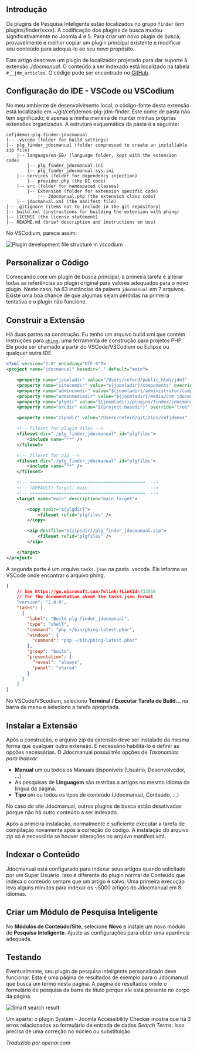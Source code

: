 <!-- Filename: Creating_a_Smart_Search_plug-in / Display title: Exemplo: Pesquisa Inteligente -->

## Introdução

Os plugins de Pesquisa Inteligente estão localizados no grupo `finder` (em plugins/finder/xxxx). A codificação dos plugins de busca mudou significativamente no Joomla 4 e 5. Para criar um novo plugin de busca, provavelmente é melhor copiar um plugin principal existente e modificar seu conteúdo para adequá-lo ao seu novo propósito.

Este artigo descreve um plugin de localizador projetado para dar suporte à extensão *Jdocmanual*. O conteúdo a ser indexado está localizado na tabela `#__jdm_articles`. O código pode ser encontrado no [GitHub](https://github.com/ceford/cefjdemos-plg-finder-jdocmanual).

## Configuração do IDE - VSCode ou VSCodium

No meu ambiente de desenvolvimento local, o código-fonte desta extensão está localizado em ~/git/cefjdemos-plg-jdm-finder. Este nome de pasta não tem significado; é apenas a minha maneira de manter minhas próprias extensões organizadas. A estrutura esquemática da pasta é a seguinte:

```
cefjdemos-plg-finder-jdocmanual
|-- .vscode (folder for build settings)
|-- plg_finder_jdocmanual (folder compressed to create an installable zip file)
    |-- language/en-GB/ (language folder, kept with the extension code)
        |-- plg_finder_jdocmanual.ini
        |-- plg_finder_jdocmanual.sys.ini
    |-- services (folder for dependency injection)
        |-- provider.php (the DI code)
    |-- src (folder for namespaced classes)
        |-- Extension (folder for extension specific code)
            |-- Jdocmanual.php (the extension class code)
    |-- jdocmanual.xml (the manifest file)
|-- .gitignore (items not to include in the git repository)
|-- build.xml (instructions for building the extension with phing)
|-- LICENSE (the license statement)
|-- README.md (brief description and instructions on use)
```

No VSCodium, parece assim:

![Plugin development file structure in vscodium](../../../en/images/plugins/jdocmanual-vscodium.png)

## Personalizar o Código

Começando com um plugin de busca principal, a primeira tarefa é alterar todas as referências ao plugin original para valores adequados para o novo plugin. Neste caso, há 63 instâncias da palavra `jdocmanual` em 7 arquivos. Existe uma boa chance de que algumas sejam perdidas na primeira tentativa e o plugin não funcione.

## Construir a Extensão

Há duas partes na construção. Eu tenho um arquivo build.xml que contém instruções para [`phing`](https://www.phing.info/), uma ferramenta de construção para projetos PHP. Ele pode ser chamado a partir do VSCode/VSCodium ou Eclipse ou qualquer outra IDE.

```xml
<?xml version="1.0" encoding="UTF-8"?>
<project name="jdocmanual" basedir="." default="main">

    <property name="joomladir" value="/Users/ceford/public_html/jdm3"  override="true" />
    <property name="sitecomdir" value="${joomladir}/components" override="true" />
    <property name="admincomdir" value="${joomladir}/administrator/components" override="true" />
    <property name="adminmediadir" value="${joomladir}/media/com_jdocmanual" override="true" />
    <property name="plgdir" value="${joomladir}/plugins/finder/jdocmanual" override="true" />
    <property name="srcdir" value="${project.basedir}" override="true" />

    <property name="zipsdir" value="/Users/ceford/git/zips/cefjdemos"  override="true" />

    <!-- Fileset for plugin files -->
    <fileset dir="./plg_finder_jdocmanual" id="plgfiles">
        <include name="**" />
    </fileset>

    <!-- fileset for zip -->
    <fileset dir="./plg_finder_jdocmanual" id="plgfiles">
        <include name="**" />
    </fileset>

    <!-- ============================================  -->
    <!-- (DEFAULT) Target: main                        -->
    <!-- ============================================  -->
    <target name="main" description="main target">

        <copy todir="${plgdir}">
            <fileset refid="plgfiles" />
        </copy>

        <zip destfile="${zipsdir}/plg_finder_jdocmanual.zip">
            <fileset refid="plgfiles" />
        </zip>

    </target>
</project>
```

A segunda parte é um arquivo `tasks.json` na pasta .vscode. Ele informa ao VSCode onde encontrar o arquivo phing.

```json
{
    // See https://go.microsoft.com/fwlink/?LinkId=733558
    // for the documentation about the tasks.json format
    "version": "2.0.0",
    "tasks": [
      {
        "label": "Build plg_finder_jdocmanual",
        "type": "shell",
        "command": "php ~/bin/phing-latest.phar",
        "windows": {
          "command": "php ~/bin/phing-latest.phar"
        },
        "group": "build",
        "presentation": {
          "reveal": "always",
          "panel": "shared"
        }
      }
    ]
}
```

No VSCode/VScodium, seleciono **Terminal / Executar Tarefa de Build...** na barra de menu e seleciono a tarefa apropriada.

## Instalar a Extensão

Após a construção, o arquivo zip da extensão deve ser instalado da mesma forma que qualquer outra extensão. É necessário habilitá-lo e definir as opções necessárias. O Jdocmanual possui três opções de *Taxonomias para Indexar*:

- **Manual** um ou todos os Manuais disponíveis (Usuário, Desenvolvedor, ...)
- As pesquisas de **Linguagem** são restritas a artigos no mesmo idioma da língua da página.
- **Tipo** um ou todos os tipos de conteúdo (Jdocmanual, Conteúdo, ...)

No caso do site Jdocmanual, outros plugins de busca estão desativados porque não há outro conteúdo a ser indexado.

Após a primeira instalação, normalmente é suficiente executar a tarefa de compilação novamente após a correção do código. A instalação do arquivo zip só é necessária se houver alterações no arquivo manifest.xml.

## Indexar o Conteúdo

Jdocmanual está configurado para indexar seus artigos quando solicitado por um Super Usuário. Isso é diferente do plugin normal de Conteúdo que indexa o conteúdo sempre que um artigo é salvo. Uma primeira execução leva alguns minutos para indexar os ~5000 artigos do Jdocmanual em 8 idiomas.

## Criar um Módulo de Pesquisa Inteligente

No **Módulos de Conteúdo/Site**, selecione **Novo** e instale um novo módulo de **Pesquisa Inteligente**. Ajuste as configurações para obter uma aparência adequada.

## Testando

Eventualmente, seu plugin de pesquisa inteligente personalizado deve funcionar. Esta é uma página de resultados de exemplo para o Jdocmanual que busca um termo nesta página. A página de resultados omite o formulário de pesquisa da barra de título porque ele está presente no corpo da página.

![Smart search result](../../../en/images/plugins/jdocmanual-search-result.png)

Um aparte: o plugin System - Joomla Accessibility Checker mostra que há 3 erros relacionados ao formulário de entrada de dados *Search Terms*. Isso precisa de uma correção no núcleo ou substituição.

*Traduzido por openai.com*

